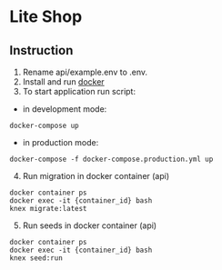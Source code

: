 # Lite Shop

## Instruction

1. Rename api/example.env to .env.
2. Install and run [docker](https://www.docker.com)
3. To start application run script:

- in development mode:

```
docker-compose up
```

- in production mode:

```
docker-compose -f docker-compose.production.yml up
```

4. Run migration in docker container (api)

```
docker container ps
docker exec -it {container_id} bash
knex migrate:latest
```

5. Run seeds in docker container (api)

```
docker container ps
docker exec -it {container_id} bash
knex seed:run
```
